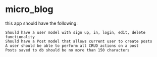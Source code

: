 # micro_blog
this app should have the following:

    Should have a user model with sign up, in, login, edit, delete functionality
    Should have a Post model that allows current user to create posts
    A user should be able to perform all CRUD actions on a post
    Posts saved to db should be no more than 150 characters
